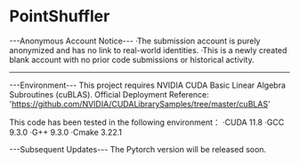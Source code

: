 # PointShuffler
---Anonymous Account Notice---
 ·The submission account is purely anonymized and has no link to real-world identities.
 ·This is a newly created blank account with no prior code submissions or historical activity.
 
 ---
 
---Environment---
This project requires NVIDIA CUDA Basic Linear Algebra Subroutines (cuBLAS).
Official Deployment Reference: 'https://github.com/NVIDIA/CUDALibrarySamples/tree/master/cuBLAS'

This code has been tested in the following environment：
  ·CUDA 11.8
  ·GCC 9.3.0
  ·G++ 9.3.0
  ·Cmake 3.22.1

---Subsequent Updates---
  The Pytorch version will be released soon.

